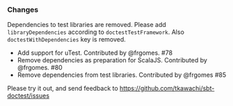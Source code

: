 ### Changes

Dependencies to test libraries are removed. Please add `libraryDependencies`
according to `doctestTestFramework`. Also `doctestWithDependencies` key is
removed.

* Add support for uTest. Contributed by @frgomes. #78
* Remove dependencies as preparation for ScalaJS. Contributed by @frgomes. #80
* Remove dependencies from test libraries. Contributed by @frgomes #85

Please try it out, and send feedback to https://github.com/tkawachi/sbt-doctest/issues
